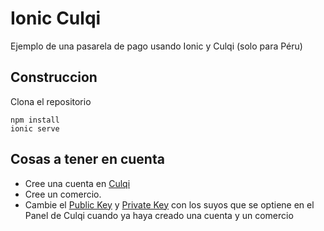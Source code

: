 # Ionic Culqi
Ejemplo de una pasarela de pago usando Ionic y Culqi (solo para Péru)

## Construccion
Clona el repositorio
```	
npm install
ionic serve
```

## Cosas a tener en cuenta
* Cree una cuenta en [Culqi](https://integ-panel.culqi.com/#/registro)
* Cree un comercio.
* Cambie el [Public Key](https://github.com/alainm23/ionic-culqi/blob/master/src/providers/pago/pago.ts#L59) y [Private Key]( https://github.com/alainm23/ionic-culqi/blob/master/src/providers/pago/pago.ts#L39) con los suyos que se optiene en el Panel de Culqi cuando ya haya creado una cuenta y un comercio
